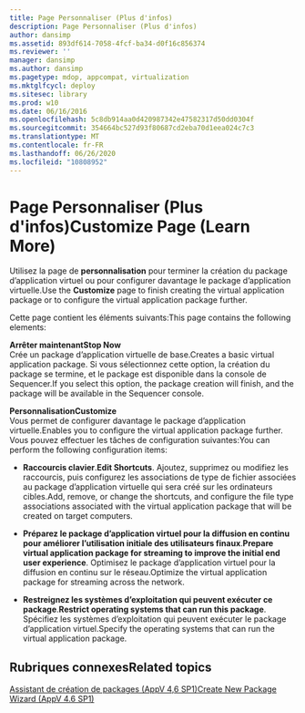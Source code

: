 ```yaml
---
title: Page Personnaliser (Plus d'infos)
description: Page Personnaliser (Plus d'infos)
author: dansimp
ms.assetid: 893df614-7058-4fcf-ba34-d0f16c856374
ms.reviewer: ''
manager: dansimp
ms.author: dansimp
ms.pagetype: mdop, appcompat, virtualization
ms.mktglfcycl: deploy
ms.sitesec: library
ms.prod: w10
ms.date: 06/16/2016
ms.openlocfilehash: 5c8db914aa0d420987342e47582317d50dd0304f
ms.sourcegitcommit: 354664bc527d93f80687cd2eba70d1eea024c7c3
ms.translationtype: MT
ms.contentlocale: fr-FR
ms.lasthandoff: 06/26/2020
ms.locfileid: "10808952"
---
```

# <span data-ttu-id="fd74e-103">Page Personnaliser (Plus d'infos)</span><span class="sxs-lookup"><span data-stu-id="fd74e-103">Customize Page (Learn More)</span></span>


<span data-ttu-id="fd74e-104">Utilisez la page de **personnalisation** pour terminer la création du package d’application virtuel ou pour configurer davantage le package d’application virtuelle.</span><span class="sxs-lookup"><span data-stu-id="fd74e-104">Use the **Customize** page to finish creating the virtual application package or to configure the virtual application package further.</span></span>

<span data-ttu-id="fd74e-105">Cette page contient les éléments suivants:</span><span class="sxs-lookup"><span data-stu-id="fd74e-105">This page contains the following elements:</span></span>

<a href="" id="stop-now"></a>**<span data-ttu-id="fd74e-106">Arrêter maintenant</span><span class="sxs-lookup"><span data-stu-id="fd74e-106">Stop Now</span></span>**  
<span data-ttu-id="fd74e-107">Crée un package d’application virtuelle de base.</span><span class="sxs-lookup"><span data-stu-id="fd74e-107">Creates a basic virtual application package.</span></span> <span data-ttu-id="fd74e-108">Si vous sélectionnez cette option, la création du package se termine, et le package est disponible dans la console de Sequencer.</span><span class="sxs-lookup"><span data-stu-id="fd74e-108">If you select this option, the package creation will finish, and the package will be available in the Sequencer console.</span></span>

<a href="" id="customize"></a>**<span data-ttu-id="fd74e-109">Personnalisation</span><span class="sxs-lookup"><span data-stu-id="fd74e-109">Customize</span></span>**  
<span data-ttu-id="fd74e-110">Vous permet de configurer davantage le package d’application virtuelle.</span><span class="sxs-lookup"><span data-stu-id="fd74e-110">Enables you to configure the virtual application package further.</span></span> <span data-ttu-id="fd74e-111">Vous pouvez effectuer les tâches de configuration suivantes:</span><span class="sxs-lookup"><span data-stu-id="fd74e-111">You can perform the following configuration items:</span></span>

-   <span data-ttu-id="fd74e-112">**Raccourcis clavier**.</span><span class="sxs-lookup"><span data-stu-id="fd74e-112">**Edit Shortcuts**.</span></span> <span data-ttu-id="fd74e-113">Ajoutez, supprimez ou modifiez les raccourcis, puis configurez les associations de type de fichier associées au package d’application virtuelle qui sera créé sur les ordinateurs cibles.</span><span class="sxs-lookup"><span data-stu-id="fd74e-113">Add, remove, or change the shortcuts, and configure the file type associations associated with the virtual application package that will be created on target computers.</span></span>

-   <span data-ttu-id="fd74e-114">**Préparez le package d’application virtuel pour la diffusion en continu pour améliorer l’utilisation initiale des utilisateurs finaux**.</span><span class="sxs-lookup"><span data-stu-id="fd74e-114">**Prepare virtual application package for streaming to improve the initial end user experience**.</span></span> <span data-ttu-id="fd74e-115">Optimisez le package d’application virtuel pour la diffusion en continu sur le réseau.</span><span class="sxs-lookup"><span data-stu-id="fd74e-115">Optimize the virtual application package for streaming across the network.</span></span>

-   <span data-ttu-id="fd74e-116">**Restreignez les systèmes d’exploitation qui peuvent exécuter ce package**.</span><span class="sxs-lookup"><span data-stu-id="fd74e-116">**Restrict operating systems that can run this package**.</span></span> <span data-ttu-id="fd74e-117">Spécifiez les systèmes d’exploitation qui peuvent exécuter le package d’application virtuel.</span><span class="sxs-lookup"><span data-stu-id="fd74e-117">Specify the operating systems that can run the virtual application package.</span></span>

## <span data-ttu-id="fd74e-118">Rubriques connexes</span><span class="sxs-lookup"><span data-stu-id="fd74e-118">Related topics</span></span>


[<span data-ttu-id="fd74e-119">Assistant de création de packages (AppV 4,6 SP1)</span><span class="sxs-lookup"><span data-stu-id="fd74e-119">Create New Package Wizard (AppV 4.6 SP1)</span></span>](create-new-package-wizard---appv-46-sp1-.md)

 

 





